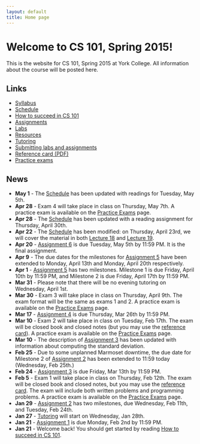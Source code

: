 ```yaml
---
layout: default
title: Home page
---
```


# Welcome to CS 101, Spring 2015!

This is the website for CS 101, Spring 2015 at York College.
All information about the course will be posted here.

## Links

* [Syllabus](syllabus.html)
* [Schedule](schedule.html)
* [How to succeed in CS 101](success.html)
* [Assignments](assign/index.html)
* [Labs](labs/index.html)
* [Resources](resources.html)
* [Tutoring](tutoring.html)
* [Submitting labs and assignments](submitting.html)
* [Reference card (PDF)](refcard.pdf)
* [Practice exams](practice/index.html)

## News

* **May 1** - The [Schedule](schedule.html) has been updated with readings for Tuesday, May 5th.
* **Apr 28** - Exam 4 will take place in class on Thursday, May 7th.  A practice exam is available on the [Practice Exams](practice/index.html) page.
* **Apr 28** - The [Schedule](schedule.html) has been updated with a reading assignment for Thursday, April 30th.
* **Apr 22** - The [Schedule](schedule.html) has been modified: on Thursday, April 23rd, we will cover the material in both [Lecture 18](lectures/lecture18.html) and [Lecture 19](lectures/lecture19.html).
* **Apr 20** - [Assignment 6](assign/assign06.html) is due Tuesday, May 5th by 11:59 PM.  It is the final assignment.
* **Apr 9** - The due dates for the milestones for [Assignment 5](assign/assign05.html) have been extended to Monday, April 13th and Monday, April 20th respectively.
* **Apr 1** - [Assignment 5](assign/assign05.html) has two milestones.  Milestone 1 is due Friday, April 10th by 11:59 PM, and Milestone 2 is due Friday, April 17th by 11:59 PM.
* **Mar 31** - Please note that there will be no evening tutoring on Wednesday, April 1st.
* **Mar 30** - Exam 3 will take place in class on Thursday, April 9th.  The exam format will be the same as exams 1 and 2.  A practice exam is available on the [Practice Exams](practice/index.html) page.
* **Mar 17** - [Assignment 4](assign/assign04.html) is due Thursday, Mar 26th by 11:59 PM.
* **Mar 10** - Exam 2 will take place in class on Tuesday, Feb 17th.  The exam will be closed book and closed notes (but you may use the [reference card](refcard.pdf)).  A practice exam is available on the [Practice Exams](practice/index.html) page.
* **Mar 10** - The description of [Assignment 3](assign/assign03.html) has been updated with information about computing the standard deviation.
* **Feb 25** - Due to some unplanned Marmoset downtime, the due date for Milestone 2 of [Assignment 2](assign/assign02.html) has been extended to 11:59 today (Wednesday, Feb 25th.)
* **Feb 24** - [Assignment 3](assign/assign03.html) is due Friday, Mar 13th by 11:59 PM.
* **Feb 5** - Exam 1 will take place in class on Thursday, Feb 12th.  The exam will be closed book and closed notes, but you may use the [reference card](refcard.pdf).  The exam will include both written problems and programming problems.  A practice exam is available on the [Practice Exams](practice/index.html) page.
* **Jan 29** - [Assignment 2](assign/assign02.html) has two milestones, due Wednesday, Feb 11th, and Tuesday, Feb 24th.
* **Jan 27** - [Tutoring](tutoring.html) will start on Wednesday, Jan 28th.
* **Jan 21** - [Assignment 1](assign/assign01.html) is due Monday, Feb 2nd by 11:59 PM.
* **Jan 21** - Welcome back!  You should get started by reading [How to succeed in CS 101](success.html).

<!-- vim:set wrap: ­-->
<!-- vim:set linebreak: -->
<!-- vim:set nolist: -->
